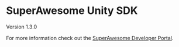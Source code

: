 SuperAwesome Unity SDK
==========================

Version 1.3.0

For more information check out the [SuperAwesome Developer Portal](http://developers.superawesome.tv/docs/unitysdk).
